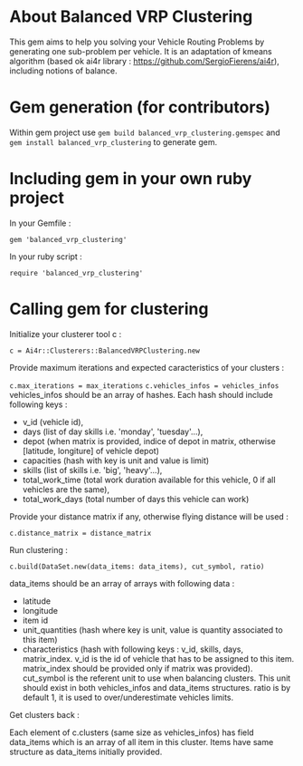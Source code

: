 # About Balanced VRP Clustering

This gem aims to help you solving your Vehicle Routing Problems by generating one sub-problem per vehicle. It is an adaptation of kmeans algorithm (based ok ai4r library : https://github.com/SergioFierens/ai4r), including notions of balance.

# Gem generation (for contributors)

Within gem project use
```gem build balanced_vrp_clustering.gemspec``` and ```gem install balanced_vrp_clustering``` to generate gem.

# Including gem in your own ruby project

In your Gemfile :

```gem 'balanced_vrp_clustering'```

In your ruby script :

```require 'balanced_vrp_clustering'```

# Calling gem for clustering

Initialize your clusterer tool c :

```c = Ai4r::Clusterers::BalancedVRPClustering.new```

Provide maximum iterations and expected caracteristics of your clusters :

```c.max_iterations = max_iterations```
```c.vehicles_infos = vehicles_infos```
vehicles_infos should be an array of hashes. Each hash should include following keys :
- v_id (vehicle id),
- days (list of day skills i.e. 'monday', 'tuesday'...),
- depot (when matrix is provided, indice of depot in matrix, otherwise [latitude, longiture] of vehicle depot)
- capacities (hash with key is unit and value is limit)
- skills (list of skills i.e. 'big', 'heavy'...),
- total_work_time (total work duration available for this vehicle, 0 if all vehicles are the same),
- total_work_days (total number of days this vehicle can work)

Provide your distance matrix if any, otherwise flying distance will be used :

```c.distance_matrix = distance_matrix```

Run clustering :

```c.build(DataSet.new(data_items: data_items), cut_symbol, ratio)```

data_items should be an array of arrays with following data :
- latitude
- longitude
- item id
- unit_quantities (hash where key is unit, value is quantity associated to this item)
- characteristics (hash with following keys : v_id, skills, days, matrix_index. v_id is the id of vehicle that has to be assigned to this item. matrix_index should be provided only if matrix was provided).
cut_symbol is the referent unit to use when balancing clusters. This unit should exist in both vehicles_infos and data_items structures.
ratio is by default 1, it is used to over/underestimate vehicles limits.

Get clusters back :

Each element of c.clusters (same size as vehicles_infos) has field data_items which is an array of all item in this cluster.
Items have same structure as data_items initially provided.